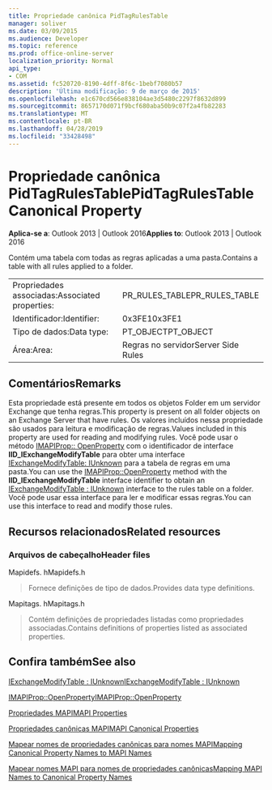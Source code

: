 ```yaml
---
title: Propriedade canônica PidTagRulesTable
manager: soliver
ms.date: 03/09/2015
ms.audience: Developer
ms.topic: reference
ms.prod: office-online-server
localization_priority: Normal
api_type:
- COM
ms.assetid: fc520720-8190-4dff-8f6c-1bebf7080b57
description: 'Última modificação: 9 de março de 2015'
ms.openlocfilehash: e1c670cd566e838104ae3d5480c2297f8632d899
ms.sourcegitcommit: 8657170d071f9bcf680aba50b9c07f2a4fb82283
ms.translationtype: MT
ms.contentlocale: pt-BR
ms.lasthandoff: 04/28/2019
ms.locfileid: "33428498"
---
```

# <a name="pidtagrulestable-canonical-property"></a><span data-ttu-id="4e447-103">Propriedade canônica PidTagRulesTable</span><span class="sxs-lookup"><span data-stu-id="4e447-103">PidTagRulesTable Canonical Property</span></span>

  
  
<span data-ttu-id="4e447-104">**Aplica-se a**: Outlook 2013 | Outlook 2016</span><span class="sxs-lookup"><span data-stu-id="4e447-104">**Applies to**: Outlook 2013 | Outlook 2016</span></span> 
  
<span data-ttu-id="4e447-105">Contém uma tabela com todas as regras aplicadas a uma pasta.</span><span class="sxs-lookup"><span data-stu-id="4e447-105">Contains a table with all rules applied to a folder.</span></span>
  
|||
|:-----|:-----|
|<span data-ttu-id="4e447-106">Propriedades associadas:</span><span class="sxs-lookup"><span data-stu-id="4e447-106">Associated properties:</span></span>  <br/> |<span data-ttu-id="4e447-107">PR_RULES_TABLE</span><span class="sxs-lookup"><span data-stu-id="4e447-107">PR_RULES_TABLE</span></span>  <br/> |
|<span data-ttu-id="4e447-108">Identificador:</span><span class="sxs-lookup"><span data-stu-id="4e447-108">Identifier:</span></span>  <br/> |<span data-ttu-id="4e447-109">0x3FE1</span><span class="sxs-lookup"><span data-stu-id="4e447-109">0x3FE1</span></span>  <br/> |
|<span data-ttu-id="4e447-110">Tipo de dados:</span><span class="sxs-lookup"><span data-stu-id="4e447-110">Data type:</span></span>  <br/> |<span data-ttu-id="4e447-111">PT_OBJECT</span><span class="sxs-lookup"><span data-stu-id="4e447-111">PT_OBJECT</span></span>  <br/> |
|<span data-ttu-id="4e447-112">Área:</span><span class="sxs-lookup"><span data-stu-id="4e447-112">Area:</span></span>  <br/> |<span data-ttu-id="4e447-113">Regras no servidor</span><span class="sxs-lookup"><span data-stu-id="4e447-113">Server Side Rules</span></span>  <br/> |
   
## <a name="remarks"></a><span data-ttu-id="4e447-114">Comentários</span><span class="sxs-lookup"><span data-stu-id="4e447-114">Remarks</span></span>

<span data-ttu-id="4e447-115">Esta propriedade está presente em todos os objetos Folder em um servidor Exchange que tenha regras.</span><span class="sxs-lookup"><span data-stu-id="4e447-115">This property is present on all folder objects on an Exchange Server that have rules.</span></span> <span data-ttu-id="4e447-116">Os valores incluídos nessa propriedade são usados para leitura e modificação de regras.</span><span class="sxs-lookup"><span data-stu-id="4e447-116">Values included in this property are used for reading and modifying rules.</span></span> <span data-ttu-id="4e447-117">Você pode usar o método [IMAPIProp:: OpenProperty](imapiprop-openproperty.md) com o identificador de interface **IID_IExchangeModifyTable** para obter uma interface [IExchangeModifyTable: IUnknown](iexchangemodifytableiunknown.md) para a tabela de regras em uma pasta.</span><span class="sxs-lookup"><span data-stu-id="4e447-117">You can use the [IMAPIProp::OpenProperty](imapiprop-openproperty.md) method with the **IID_IExchangeModifyTable** interface identifier to obtain an [IExchangeModifyTable : IUnknown](iexchangemodifytableiunknown.md) interface to the rules table on a folder.</span></span> <span data-ttu-id="4e447-118">Você pode usar essa interface para ler e modificar essas regras.</span><span class="sxs-lookup"><span data-stu-id="4e447-118">You can use this interface to read and modify those rules.</span></span> 
  
## <a name="related-resources"></a><span data-ttu-id="4e447-119">Recursos relacionados</span><span class="sxs-lookup"><span data-stu-id="4e447-119">Related resources</span></span>

### <a name="header-files"></a><span data-ttu-id="4e447-120">Arquivos de cabeçalho</span><span class="sxs-lookup"><span data-stu-id="4e447-120">Header files</span></span>

<span data-ttu-id="4e447-121">Mapidefs. h</span><span class="sxs-lookup"><span data-stu-id="4e447-121">Mapidefs.h</span></span>
  
> <span data-ttu-id="4e447-122">Fornece definições de tipo de dados.</span><span class="sxs-lookup"><span data-stu-id="4e447-122">Provides data type definitions.</span></span>
    
<span data-ttu-id="4e447-123">Mapitags. h</span><span class="sxs-lookup"><span data-stu-id="4e447-123">Mapitags.h</span></span>
  
> <span data-ttu-id="4e447-124">Contém definições de propriedades listadas como propriedades associadas.</span><span class="sxs-lookup"><span data-stu-id="4e447-124">Contains definitions of properties listed as associated properties.</span></span> 
    
## <a name="see-also"></a><span data-ttu-id="4e447-125">Confira também</span><span class="sxs-lookup"><span data-stu-id="4e447-125">See also</span></span>



[<span data-ttu-id="4e447-126">IExchangeModifyTable : IUnknown</span><span class="sxs-lookup"><span data-stu-id="4e447-126">IExchangeModifyTable : IUnknown</span></span>](iexchangemodifytableiunknown.md)
  
[<span data-ttu-id="4e447-127">IMAPIProp::OpenProperty</span><span class="sxs-lookup"><span data-stu-id="4e447-127">IMAPIProp::OpenProperty</span></span>](imapiprop-openproperty.md)


[<span data-ttu-id="4e447-128">Propriedades MAPI</span><span class="sxs-lookup"><span data-stu-id="4e447-128">MAPI Properties</span></span>](mapi-properties.md)
  
[<span data-ttu-id="4e447-129">Propriedades canônicas MAPI</span><span class="sxs-lookup"><span data-stu-id="4e447-129">MAPI Canonical Properties</span></span>](mapi-canonical-properties.md)
  
[<span data-ttu-id="4e447-130">Mapear nomes de propriedades canônicas para nomes MAPI</span><span class="sxs-lookup"><span data-stu-id="4e447-130">Mapping Canonical Property Names to MAPI Names</span></span>](mapping-canonical-property-names-to-mapi-names.md)
  
[<span data-ttu-id="4e447-131">Mapear nomes MAPI para nomes de propriedades canônicas</span><span class="sxs-lookup"><span data-stu-id="4e447-131">Mapping MAPI Names to Canonical Property Names</span></span>](mapping-mapi-names-to-canonical-property-names.md)

